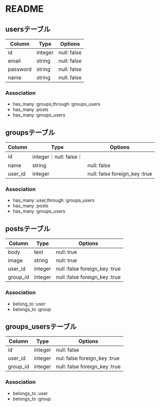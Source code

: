 #  README

## usersテーブル
|Column|Type|Options|
|------|----|-------|
|id|integer|null: false|
|email|string|null: false|
|password|string|null: false|
|name|string|null: false|
### Association
- has_many :groups,through :groups_users
- has_many :posts
- has_many :groups_users

## groupsテーブル
|Column|Type|Options|
|------|----|-------|
|id|integer｜null: false｜
|name|string|null: false|
|user_id|integer|null: false foreign_key :true|
### Association
- has_many :user,through :groups_users
- has_many :posts
- has_many :groups_users


## postsテーブル
|Column|Type|Options|
|------|----|-------|
|body|text|null: true|
|image|string|null: true|
|user_id|integer|null :false foreign_key :true|
|group_id|integer|null :false foreign_key :true|
### Association
- belong_to :user
- belongs_to :group

## groups_usersテーブル
|Column|Type|Options|
|------|----|-------|
|id|integer|null: false|
|user_id|integer|nul: false foreign_key :true|
|group_id|integer|null: false foreign_key :true|
### Association
- belongs_to :user
- belongs_to :group